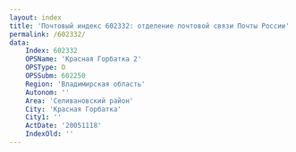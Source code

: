 ```yaml
---
layout: index
title: 'Почтовый индекс 602332: отделение почтовой связи Почты России'
permalink: /602332/
data:
    Index: 602332
    OPSName: 'Красная Горбатка 2'
    OPSType: О
    OPSSubm: 602250
    Region: 'Владимирская область'
    Autonom: ''
    Area: 'Селивановский район'
    City: 'Красная Горбатка'
    City1: ''
    ActDate: '20051118'
    IndexOld: ''
---
```

